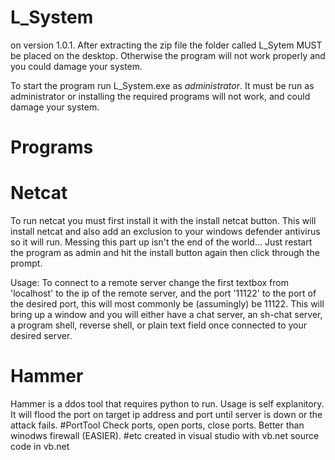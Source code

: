 # L_System
on version 1.0.1. 
After extracting the zip file the folder called L_Sytem MUST be placed on the desktop. 
Otherwise the program will not work properly and you could damage your system.

To start the program run L_System.exe as *administrator*. It must be run as administrator or installing the required programs will not work,
and could damage your system.

# Programs
# Netcat
To run netcat you must first install it with the install netcat button.
This will install netcat and also add an exclusion to your windows defender antivirus so it will run.
Messing this part up isn't the end of the world... Just restart the program as admin and hit the install button again then click through the prompt.

Usage: To connect to a remote server change the first textbox from 'localhost' to the ip of the remote server, and the port '11122' to the port of the desired port,
this will most commonly be (assumingly) be 11122.
This will bring up a window and you will either have a chat server, an sh-chat server, a program shell, reverse shell, or plain text field once connected to your
desired server.
# Hammer
Hammer is a ddos tool that requires python to run. Usage is self explanitory. It will flood the port on target ip address and port until server is down or the attack fails.
#PortTool
Check ports, open ports, close ports. Better than winodws firewall (EASIER).
#etc
created in visual studio with vb.net
source code in vb.net
